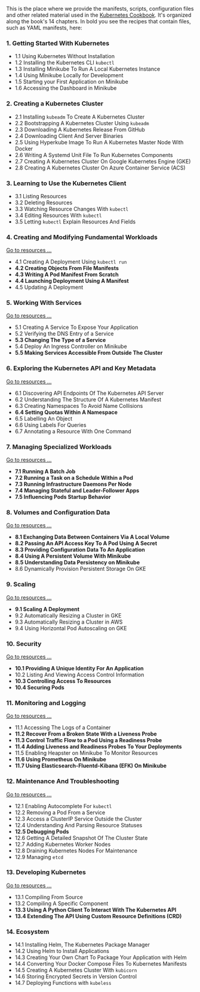 This is the place where we provide the manifests, scripts, configuration files and other related material used in the [Kubernetes Cookbook](http://shop.oreilly.com/product/0636920064947.do). It's organized along the book's 14 chapters. In bold you see the recipes that contain files, such as YAML manifests, here:

### 1. Getting Started With Kubernetes

- 1.1 Using Kubernetes Without Installation
- 1.2 Installing the Kubernetes CLI `kubectl`
- 1.3 Installing Minikube To Run A Local Kubernetes Instance
- 1.4 Using Minikube Locally for Development
- 1.5 Starting your First Application on Minikube
- 1.6 Accessing the Dashboard in Minikube

### 2. Creating a Kubernetes Cluster

- 2.1 Installing `kubeadm` To Create A Kubernetes Cluster
- 2.2 Bootstrapping A Kubernetes Cluster Using `kubeadm`
- 2.3 Downloading A Kubernetes Release From GitHub
- 2.4 Downloading Client And Server Binaries
- 2.5 Using Hyperkube Image To Run A Kubernetes Master Node With Docker
- 2.6 Writing A Systemd Unit File To Run Kubernetes Components
- 2.7 Creating A Kubernetes Cluster On Google Kubernetes Engine (GKE)
- 2.8 Creating A Kubernetes Cluster On Azure Container Service (ACS)

### 3. Learning to Use the Kubernetes Client

- 3.1 Listing Resources
- 3.2 Deleting Resources
- 3.3 Watching Resource Changes With `kubectl`
- 3.4 Editing Resources With `kubectl`
- 3.5 Letting `kubectl` Explain Resources And Fields

### 4. Creating and Modifying Fundamental Workloads

[Go to resources …](ch04/)

- 4.1 Creating A Deployment Using `kubectl run`
- **4.2 Creating Objects From File Manifests**
- **4.3 Writing A Pod Manifest From Scratch**
- **4.4 Launching Deployment Using A Manifest**
- 4.5 Updating A Deployment

### 5. Working With Services

[Go to resources …](ch05/)

- 5.1 Creating A Service To Expose Your Application
- 5.2 Verifying the DNS Entry of a Service
- **5.3 Changing The Type of a Service**
- 5.4 Deploy An Ingress Controller on Minikube
- **5.5 Making Services Accessible From Outside The Cluster**

### 6. Exploring the Kubernetes API and Key Metadata

[Go to resources …](ch06/)

- 6.1 Discovering API Endpoints Of The Kubernetes API Server
- 6.2 Understanding The Structure Of A Kubernetes Manifest
- 6.3 Creating Namespaces To Avoid Name Collisions
- **6.4 Setting Quotas Within A Namespace**
- 6.5 Labelling An Object
- 6.6 Using Labels For Queries
- 6.7 Annotating a Resource With One Command

### 7. Managing Specialized Workloads

[Go to resources …](ch07/)

- **7.1 Running A Batch Job**
- **7.2 Running a Task on a Schedule Within a Pod**
- **7.3 Running Infrastructure Daemons Per Node**
- **7.4 Managing Stateful and Leader-Follower Apps**
- **7.5 Influencing Pods Startup Behavior**

### 8. Volumes and Configuration Data

[Go to resources …](ch08/)

- **8.1 Exchanging Data Between Containers Via A Local Volume**
- **8.2 Passing An API Access Key To A Pod Using A Secret**
- **8.3 Providing Configuration Data To An Application**
- **8.4 Using A Persistent Volume With Minikube**
- **8.5 Understanding Data Persistency on Minikube**
- 8.6 Dynamically Provision Persistent Storage On GKE

### 9. Scaling

[Go to resources …](ch09/)

- **9.1 Scaling A Deployment**
- 9.2 Automatically Resizing a Cluster in GKE
- 9.3 Automatically Resizing a Cluster in AWS
- 9.4 Using Horizontal Pod Autoscaling on GKE

### 10. Security

[Go to resources …](ch10/)

- **10.1 Providing A Unique Identity For An Application**
- 10.2 Listing And Viewing Access Control Information
- **10.3 Controlling Access To Resources**
- **10.4 Securing Pods**

### 11. Monitoring and Logging

[Go to resources …](ch11/)

- 11.1 Accessing The Logs of a Container
- **11.2 Recover From a Broken State With a Liveness Probe**
- **11.3 Control Traffic Flow to a Pod Using a Readiness Probe**
- **11.4 Adding Liveness and Readiness Probes To Your Deployments**
- 11.5 Enabling Heapster on Minikube To Monitor Resources
- **11.6 Using Prometheus On Minikube**
- **11.7 Using Elasticsearch-Fluentd-Kibana (EFK) On Minikube**

### 12. Maintenance And Troubleshooting

[Go to resources …](ch12/)

- 12.1 Enabling Autocomplete For `kubectl`
- 12.2 Removing a Pod From a Service
- 12.3 Access a ClusterIP Service Outside the Cluster
- 12.4 Understanding And Parsing Resource Statuses
- **12.5 Debugging Pods**
- 12.6 Getting A Detailed Snapshot Of The Cluster State
- 12.7 Adding Kubernetes Worker Nodes
- 12.8 Draining Kubernetes Nodes For Maintenance
- 12.9 Managing `etcd`

### 13. Developing Kubernetes

[Go to resources …](ch13/)

- 13.1 Compiling From Source
- 13.2 Compiling A Specific Component
- **13.3 Using A Python Client To Interact With The Kubernetes API**
- **13.4 Extending The API Using Custom Resource Definitions (CRD)**

### 14. Ecosystem

- 14.1 Installing Helm, The Kubernetes Package Manager
- 14.2 Using Helm to Install Applications
- 14.3 Creating Your Own Chart To Package Your Application with Helm
- 14.4 Converting Your Docker Compose Files To Kubernetes Manifests
- 14.5 Creating A Kubernetes Cluster With `kubicorn`
- 14.6 Storing Encrypted Secrets in Version Control
- 14.7 Deploying Functions with `kubeless`
